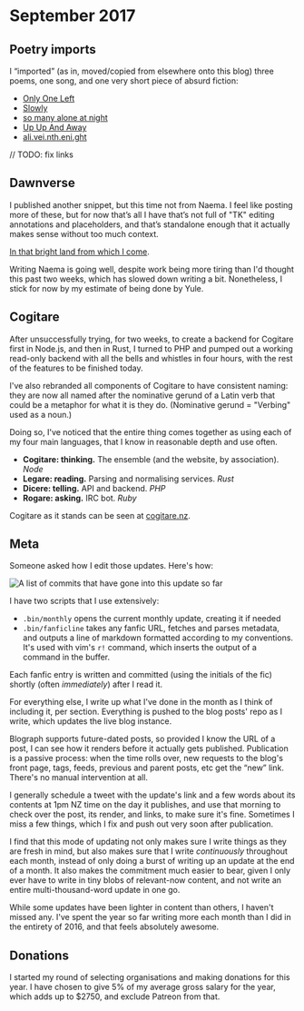 # September 2017

## Poetry imports

I “imported” (as in, moved/copied from elsewhere onto this blog) three poems,
one song, and one very short piece of absurd fiction:

- [Only One Left](https://blog.passcod.name/2009/jul/28/only-one-left)
- [Slowly](https://blog.passcod.name/2013/nov/24/slowly)
- [so many alone at night](https://blog.passcod.name/2014/aug/16/so-many-alone-at-night)
- [Up Up And Away](https://blog.passcod.name/2014/feb/08/up-up-and-away)
- [ali.vei.nth.eni.ght](https://blog.passcod.name/2015/jan/10/alive-in-the-night)

// TODO: fix links

## Dawnverse

I published another snippet, but this time not from Naema. I feel like posting
more of these, but for now that’s all I have that’s not full of "TK" editing
annotations and placeholders, and that’s standalone enough that it actually
makes sense without too much context.

[In that bright land from which I come](http://archiveofourown.org/works/11809908).

Writing Naema is going well, despite work being more tiring than I'd thought
this past two weeks, which has slowed down writing a bit. Nonetheless, I stick
for now by my estimate of being done by Yule.

## Cogitare

After unsuccessfully trying, for two weeks, to create a backend for Cogitare
first in Node.js, and then in Rust, I turned to PHP and pumped out a working
read-only backend with all the bells and whistles in four hours, with the rest
of the features to be finished today.

I've also rebranded all components of Cogitare to have consistent naming: they
are now all named after the nominative gerund of a Latin verb that could be a
metaphor for what it is they do. (Nominative gerund = "Verbing" used as a noun.)

Doing so, I've noticed that the entire thing comes together as using each of my
four main languages, that I know in reasonable depth and use often.

- **Cogitare: thinking.** The ensemble (and the website, by association). _Node_
- **Legare: reading.** Parsing and normalising services. _Rust_
- **Dicere: telling.** API and backend. _PHP_
- **Rogare: asking.** IRC bot. _Ruby_

Cogitare as it stands can be seen at [cogitare.nz](https://cogitare.nz).

## Meta

Someone asked how I edit those updates. Here's how:

![A list of commits that have gone into this update so far](https://i.imgur.com/dqHeo63.png)

I have two scripts that I use extensively:

- `.bin/monthly` opens the current monthly update, creating it if needed
- `.bin/fanficline` takes any fanfic URL, fetches and parses metadata, and
  outputs a line of markdown formatted according to my conventions. It's used
  with vim's `r!` command, which inserts the output of a command in the buffer.

Each fanfic entry is written and committed (using the initials of the fic)
shortly (often _immediately_) after I read it.

For everything else, I write up what I've done in the month as I think of
including it, per section. Everything is pushed to the blog posts' repo as I
write, which updates the live blog instance.

Blograph supports future-dated posts, so provided I know the URL of a post, I
can see how it renders before it actually gets published. Publication is a
passive process: when the time rolls over, new requests to the blog's front
page, tags, feeds, previous and parent posts, etc get the “new” link. There's no
manual intervention at all.

I generally schedule a tweet with the update's link and a few words about its
contents at 1pm NZ time on the day it publishes, and use that morning to check
over the post, its render, and links, to make sure it's fine. Sometimes I miss a
few things, which I fix and push out very soon after publication.

I find that this mode of updating not only makes sure I write things as they are
fresh in mind, but also makes sure that I write _continuously_ throughout each
month, instead of only doing a burst of writing up an update at the end of a
month. It also makes the commitment much easier to bear, given I only ever have
to write in tiny blobs of relevant-now content, and not write an entire
multi-thousand-word update in one go.

While some updates have been lighter in content than others, I haven't missed
any. I've spent the year so far writing more each month than I did in the
entirety of 2016, and that feels absolutely awesome.

## Donations

I started my round of selecting organisations and making donations for this
year. I have chosen to give 5% of my average gross salary for the year, which
adds up to $2750, and exclude Patreon from that.

